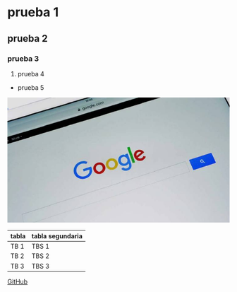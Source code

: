 # prueba 1
## prueba 2
### prueba 3

1. prueba 4
* prueba 5

![GitHubgoogle](/google.jpg)

tabla|tabla segundaria
-----|-----------------
TB 1 |TBS 1
TB 2 |TBS 2
TB 3 |TBS 3

[GitHub](https://es.wikipedia.org/wiki/GitHub)
